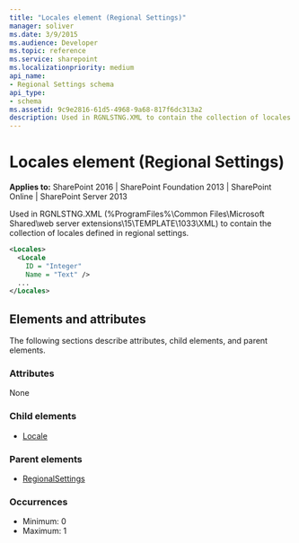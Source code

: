 ```yaml
---
title: "Locales element (Regional Settings)"
manager: soliver
ms.date: 3/9/2015
ms.audience: Developer
ms.topic: reference
ms.service: sharepoint
ms.localizationpriority: medium
api_name:
- Regional Settings schema
api_type:
- schema
ms.assetid: 9c9e2816-61d5-4968-9a68-817f6dc313a2
description: Used in RGNLSTNG.XML to contain the collection of locales defined in regional settings.
---
```


# Locales element (Regional Settings)

**Applies to:** SharePoint 2016 | SharePoint Foundation 2013 | SharePoint Online | SharePoint Server 2013
  
Used in RGNLSTNG.XML (%ProgramFiles%\Common Files\Microsoft Shared\web server extensions\15\TEMPLATE\1033\XML) to contain the collection of locales defined in regional settings.
  
```XML
<Locales>
  <Locale
    ID = "Integer"
    Name = "Text" />
  ...
</Locales>
```

## Elements and attributes

The following sections describe attributes, child elements, and parent elements.

### Attributes

None
   
### Child elements

- [Locale](locale-element-regional-settings.md)
   
### Parent elements

- [RegionalSettings](regionalsettings-element-regional-settings.md)
   
### Occurrences

- Minimum: 0
- Maximum: 1  

<br/> 
   

